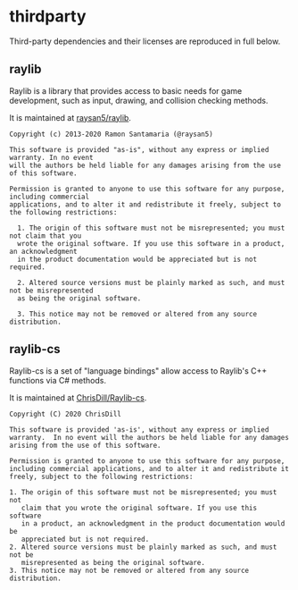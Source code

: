 # thirdparty

Third-party dependencies and their licenses are reproduced in full below.

## raylib

Raylib is a library that provides access to basic needs for game development,
such as input, drawing, and collision checking methods.

It is maintained at [raysan5/raylib](https://github.com/raysan5/raylib).

```text
Copyright (c) 2013-2020 Ramon Santamaria (@raysan5)

This software is provided "as-is", without any express or implied warranty. In no event 
will the authors be held liable for any damages arising from the use of this software.

Permission is granted to anyone to use this software for any purpose, including commercial 
applications, and to alter it and redistribute it freely, subject to the following restrictions:

  1. The origin of this software must not be misrepresented; you must not claim that you 
  wrote the original software. If you use this software in a product, an acknowledgment 
  in the product documentation would be appreciated but is not required.

  2. Altered source versions must be plainly marked as such, and must not be misrepresented
  as being the original software.

  3. This notice may not be removed or altered from any source distribution.
```

## raylib-cs

Raylib-cs is a set of "language bindings" allow access to Raylib's C++ functions
via C# methods.

It is maintained at [ChrisDill/Raylib-cs](https://github.com/ChrisDill/Raylib-cs).

```text
Copyright (C) 2020 ChrisDill

This software is provided 'as-is', without any express or implied
warranty.  In no event will the authors be held liable for any damages
arising from the use of this software.

Permission is granted to anyone to use this software for any purpose,
including commercial applications, and to alter it and redistribute it
freely, subject to the following restrictions:

1. The origin of this software must not be misrepresented; you must not
   claim that you wrote the original software. If you use this software
   in a product, an acknowledgment in the product documentation would be
   appreciated but is not required.
2. Altered source versions must be plainly marked as such, and must not be
   misrepresented as being the original software.
3. This notice may not be removed or altered from any source distribution.
```
